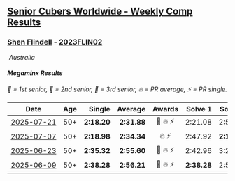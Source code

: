 <style>table {white-space: nowrap;}</style>
<link rel="stylesheet" type="text/css" href="/scw-comp/css/flags.css" />

## [Senior Cubers Worldwide - Weekly Comp Results](/scw-comp/results/)
### [Shen Flindell](README.md) - [2023FLIN02](https://www.worldcubeassociation.org/persons/2023FLIN02?event=minx)

<i class="flag flag-AU" />&nbsp;Australia

#### Megaminx Results

<span style="white-space: nowrap;">🥇 = 1st senior</span>, <span style="white-space: nowrap;">🥈 = 2nd senior</span>, <span style="white-space: nowrap;">🥉 = 3rd senior</span>, <span style="white-space: nowrap;">🔥 = PR average</span>, <span style="white-space: nowrap;">⚡ = PR single</span>.

| Date | Age | Single | Average | Awards | Solve 1 | Solve 2 | Solve 3 | Solve 4 | Solve 5 | Video |
| :--: | :--: | --: | --: | :--: | --: | --: | --: | --: | --: | :-- |
| [2025-07-21](../../results/2025-07-21/minx.md) | 50+ | **2:18.20** | **2:31.88** | 🥉 🔥 ⚡ | 2:21.08 | 2:56.36 | **2:18.20** | DNS | DNS | [Desktop](https://www.facebook.com/events/1261538608778309/permalink/1271704187761751) / [Mobile](https://m.facebook.com/events/1261538608778309?view=permalink&id=1271704187761751) |
| [2025-07-07](../../results/2025-07-07/minx.md) | 50+ | **2:18.98** | **2:34.34** | 🔥 ⚡ | 2:47.92 | **2:18.98** | 2:36.13 | DNS | DNS | [Desktop](https://www.facebook.com/events/1328488458860314/permalink/1338582487850911) / [Mobile](https://m.facebook.com/events/1328488458860314?view=permalink&id=1338582487850911) |
| [2025-06-23](../../results/2025-06-23/minx.md) | 50+ | **2:35.32** | **2:55.60** | 🥉 🔥 ⚡ | 2:42.96 | 3:28.52 | **2:35.32** | DNS | DNS | [Desktop](https://www.facebook.com/events/4134767840134485/permalink/4145361005741835) / [Mobile](https://m.facebook.com/events/4134767840134485?view=permalink&id=4145361005741835) |
| [2025-06-09](../../results/2025-06-09/minx.md) | 50+ | **2:38.28** | **2:56.21** | 🥈 🔥 ⚡ | **2:38.28** | 2:56.54 | 3:13.80 | DNS | DNS | [Desktop](https://www.facebook.com/events/947256517415436/permalink/955524426588645) / [Mobile](https://m.facebook.com/events/947256517415436?view=permalink&id=955524426588645) |


<!-- Global site tag (gtag.js) - Google Analytics -->
<script async src="https://www.googletagmanager.com/gtag/js?id=UA-86348435-3"></script>
<script>window.dataLayer = window.dataLayer || []; function gtag() {dataLayer.push(arguments);} gtag('js', new Date()); gtag('config', 'UA-86348435-3');</script>
